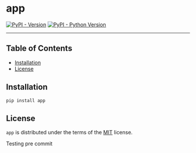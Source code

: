 # app

[![PyPI - Version](https://img.shields.io/pypi/v/app.svg)](https://pypi.org/project/app)
[![PyPI - Python Version](https://img.shields.io/pypi/pyversions/app.svg)](https://pypi.org/project/app)

---

## Table of Contents

-   [Installation](#installation)
-   [License](#license)

## Installation

```console
pip install app
```

## License

`app` is distributed under the terms of the [MIT](https://spdx.org/licenses/MIT.html) license.

Testing pre commit
